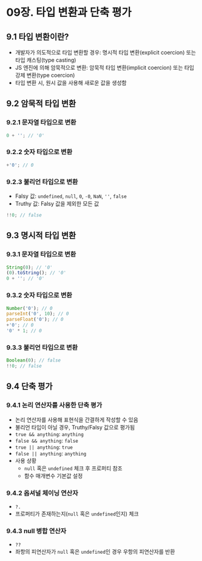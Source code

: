 # 09장. 타입 변환과 단축 평가

## 9.1 타입 변환이란?

- 개발자가 의도적으로 타입 변환할 경우: 명시적 타입 변환(explicit coercion) 또는 타입 캐스팅(type casting)
- JS 엔진에 의해 암묵적으로 변환: 암묵적 타입 변환(implicit coercion) 또는 타입 강제 변환(type coercion)
- 타입 변환 시, 원시 값을 사용해 새로운 값을 생성함

## 9.2 암묵적 타입 변환

### 9.2.1 문자열 타입으로 변환

```js
0 + ''; // '0'
```

### 9.2.2 숫자 타입으로 변환

```js
+'0'; // 0
```

### 9.2.3 불리언 타입으로 변환

- Falsy 값: `undefined`, `null`, `0`, `-0`, `NaN`, `''`, `false`
- Truthy 값: Falsy 값을 제외한 모든 값

```js
!!0; // false
```

## 9.3 명시적 타입 변환

### 9.3.1 문자열 타입으로 변환

```js
String(0); // '0'
(0).toString(); // '0'
0 + ''; // '0'
```

### 9.3.2 숫자 타입으로 변환

```js
Number('0'); // 0
parseInt('0', 10); // 0
parseFloat('0'); // 0
+'0'; // 0
'0' * 1; // 0
```

### 9.3.3 불리언 타입으로 변환

```js
Boolean(0); // false
!!0; // false
```

## 9.4 단축 평가

### 9.4.1 논리 연산자를 사용한 단축 평가

- 논리 연산자를 사용해 표현식을 간결하게 작성할 수 있음
- 불리언 타입이 아닐 경우, Truthy/Falsy 값으로 평가됨
- `true && anything`: `anything`
- `false && anything`: `false`
- `true || anything`: `true`
- `false || anything`: `anything`
- 사용 상황
  - `null` 혹은 `undefined` 체크 후 프로퍼티 참조
  - 함수 매개변수 기본값 설정

### 9.4.2 옵셔널 체이닝 연산자

- `?.`
- 프로퍼티가 존재하는지(`null` 혹은 `undefined`인지) 체크

### 9.4.3 null 병합 연산자

- `??`
- 좌항의 피연산자가 `null` 혹은 `undefined`인 경우 우항의 피연산자를 반환
